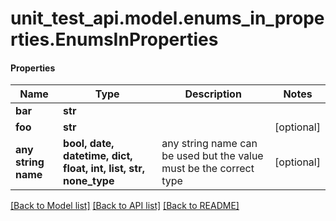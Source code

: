 # unit_test_api.model.enums_in_properties.EnumsInProperties

#### Properties
Name | Type | Description | Notes
------------ | ------------- | ------------- | -------------
**bar** | **str** |  | 
**foo** | **str** |  | [optional] 
**any string name** | **bool, date, datetime, dict, float, int, list, str, none_type** | any string name can be used but the value must be the correct type | [optional]

[[Back to Model list]](../../README.md#documentation-for-models) [[Back to API list]](../../README.md#documentation-for-api-endpoints) [[Back to README]](../../README.md)


